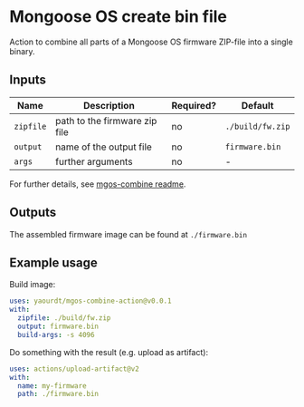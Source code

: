 # Mongoose OS create bin file

Action to combine all parts of a Mongoose OS firmware ZIP-file into a single binary.

## Inputs

| Name | Description | Required? | Default |
|---|---|---|---|
| `zipfile` | path to the firmware zip file | no | `./build/fw.zip` |
| `output`  | name of the output file       | no | `firmware.bin` |
| `args`    | further arguments             | no | - |

For further details, see [mgos-combine readme](https://github.com/yaourdt/mgos-combine).

## Outputs

The assembled firmware image can be found at `./firmware.bin`

## Example usage

Build image:
```yaml
uses: yaourdt/mgos-combine-action@v0.0.1
with:
  zipfile: ./build/fw.zip
  output: firmware.bin
  build-args: -s 4096
```

Do something with the result (e.g. upload as artifact):
```yaml
uses: actions/upload-artifact@v2
with:
  name: my-firmware
  path: ./firmware.bin
```
